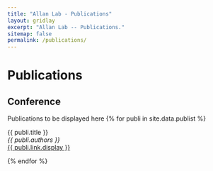 ```yaml
---
title: "Allan Lab - Publications"
layout: gridlay
excerpt: "Allan Lab -- Publications."
sitemap: false
permalink: /publications/
---
```



# Publications

## Conference

Publications to be displayed here
{% for publi in site.data.publist %}

  {{ publi.title }} <br />
  <em>{{ publi.authors }} </em><br /><a href="{{ publi.link.url }}">{{ publi.link.display }}</a>

{% endfor %}

